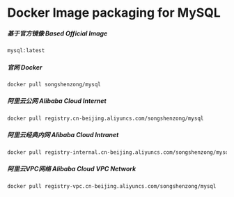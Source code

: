 # Docker Image packaging for MySQL


##### 基于官方镜像 Based Official Image

```bash
mysql:latest
```



##### 官网 Docker

```bash
docker pull songshenzong/mysql
```



##### 阿里云公网 Alibaba Cloud Internet

```bash
docker pull registry.cn-beijing.aliyuncs.com/songshenzong/mysql
```


##### 阿里云经典内网 Alibaba Cloud Intranet

```bash
docker pull registry-internal.cn-beijing.aliyuncs.com/songshenzong/mysql
```


##### 阿里云VPC网络 Alibaba Cloud VPC Network

```bash
docker pull registry-vpc.cn-beijing.aliyuncs.com/songshenzong/mysql
```
